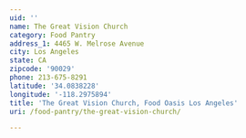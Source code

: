 ```yaml
---
uid: ''
name: The Great Vision Church
category: Food Pantry
address_1: 4465 W. Melrose Avenue
city: Los Angeles
state: CA
zipcode: '90029'
phone: 213-675-8291
latitude: '34.0838228'
longitude: '-118.2975894'
title: 'The Great Vision Church, Food Oasis Los Angeles'
uri: /food-pantry/the-great-vision-church/

---
```

